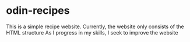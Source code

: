 # odin-recipes

This is a simple recipe website.
Currently, the website only consists of the HTML structure
As I progress in my skills, I seek to improve the website
